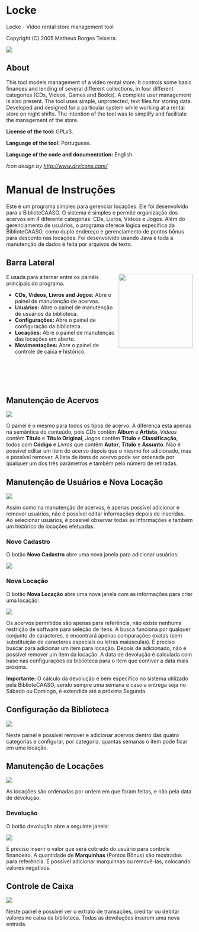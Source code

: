 # Locke

Locke - Video rental store management tool

Copyright (C) 2005 Matheus Borges Teixeira.

<img src="https://raw.githubusercontent.com/matheuscodes/locke/master/resources/logo-carregando.png" />

## About

This tool models management of a video rental store. It controls some basic finances and lending of several different collections, in four different categories (CDs, Videos, Games and Books). A complete user management is also present. The tool uses simple, unprotected, text files for storing data. Developed and designed for a particular system while working at a rental store on night shifts. The intention of the tool was to simplify and facilitate the management of the store.

**License of the tool:** GPLv3.

**Language of the tool:** Portuguese.

**Language of the code and documentation:** English.

_Icon design by http://www.dryicons.com/_

# Manual de Instruções
Este é um programa simples para gerenciar locações.
Ele foi desenvolvido para a BiblioteCAASO.
O sistema é simples e permite organização dos acervos em 4 diferente categorias: CDs, Livros, Vídeos e Jogos.
Além do gerenciamento de usuários, o programa oferece lógica específica da BiblioteCAASO, como duplo endereço e gerenciamento de pontos bônus para desconto nas locações. Foi desenvolvido usando Java e toda a manutenção de dados é feita por arquivos de texto.

## Barra Lateral
<img src="https://raw.githubusercontent.com/matheuscodes/locke/master/resources/manual/1.png" width="200px" align="right" />

É usada para alternar entre os painéis principais do programa.

- **CDs, Vídeos, Livros and Jogos:** Abre o painel de manutenção de acervos.
- **Usuários:** Abre o painel de manutenção de usuários da biblioteca.
- **Configurações:** Abre o painel de configuração da biblioteca.
- **Locações:** Abre o painel de manutenção das locações em aberto.
- **Movimentações:** Abre o painel de controle de caixa e histórico.

<br/>
<br/>
<br/>
<br/>

## Manutenção de Acervos

<img src="https://raw.githubusercontent.com/matheuscodes/locke/master/resources/manual/2.png" />

O painel é o mesmo para todos os tipos de acervo. A diferença está apenas na semântica do conteúdo, pois _CDs_ contêm **Álbum** e **Artista**, _Videos_ contêm **Título** e **Título Original**, _Jogos_ contêm **Título** e **Classificação**, todos com **Código** e _Livros_ que contêm **Autor**, **Título** e **Assunto**. Não é possível editar um item do acervo depois que o mesmo for adicionado, mas é possível remover. A lista de itens do acervo pode ser ordenada por qualquer um dos três parâmetros e também pelo número de retiradas.

## Manutenção de Usuários e Nova Locação

<img src="https://raw.githubusercontent.com/matheuscodes/locke/master/resources/manual/3.png" />

Assim como na manutenção de acervos, é apenas possível adicionar e remover usuários, não é possível editar informações depois de inseridas. Ao selecionar usuários, é possível observar todas as informações e também um histórico de locações efetuadas.

### Novo Cadastro

O botão **Novo Cadastro** abre uma nova janela para adicionar usuários:

<img src="https://raw.githubusercontent.com/matheuscodes/locke/master/resources/manual/4.png" />

### Nova Locação

O botão **Nova Locação** abre uma nova janela com as informações para criar uma locação:<br/>

<img src="https://raw.githubusercontent.com/matheuscodes/locke/master/resources/manual/5.png" />

Os acervos permitidos são apenas para referência, não existe nenhuma restrição de software para seleção de itens. A busca funciona por qualquer conjunto de caracteres, e encontrará apenas comparações exatas (sem substituição de caracteres especiais ou letras maiúsculas). É preciso buscar para adicionar um item para locação. Depois de adicionado, não é possível remover um item da locação. A data de devolução é calculada com base nas configurações da biblioteca para o item que contiver a data mais próxima. 

**Importante:** O cálculo da devolução é bem específico no sistema utilizado pela BiblioteCAASO, sendo sempre uma semana e caso a entrega seja no Sábado ou Domingo, é extendida até a próxima Segunda.

## Configuração da Biblioteca

<img src="https://raw.githubusercontent.com/matheuscodes/locke/master/resources/manual/6.png" />

Neste painel é possível remover e adicionar acervos dentro das quatro categorias e configurar, por categoria, quantas semanas o item pode ficar em uma locação.

## Manutenção de Locações

<img src="https://raw.githubusercontent.com/matheuscodes/locke/master/resources/manual/7.png" />

As locações são ordenadas por ordem em que foram feitas, e não pela data de devolução.

### Devolução

O botão devolução abre a seguinte janela:<br/>

<img src="https://raw.githubusercontent.com/matheuscodes/locke/master/resources/manual/8.png" />

É preciso inserir o valor que será cobrado do usuário para controle financeiro. A quantidade de **Marquinhas** (Pontos Bônus) são mostrados para referência. É possível adicionar marquinhas ou removê-las, colocando valores negativos.

## Controle de Caixa

<img src="https://raw.githubusercontent.com/matheuscodes/locke/master/resources/manual/9.png" />

Neste painel é possível ver o extrato de transações, creditar ou debitar valores no caixa da biblioteca. Todas as devoluções inserem uma nova entrada.
